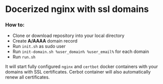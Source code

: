 # Docerized nginx with ssl domains

### How to:

 - Clone or download repository into your local directory
 - Create **A/AAAA** domain record  
 - Run ```init.sh``` as sudo user
 - Run ```init-domain.sh %user_domain% %user_email%``` for each domain
 - Run ```run.sh```
 
It will start fully configured ```nginx``` and ```certbot``` docker containers with your domains with SSL certificates.
Cerbot container will also automatically renew all certificates.
